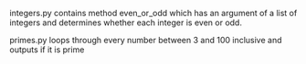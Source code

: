 integers.py contains method even_or_odd which has an argument of a list of integers and determines whether each integer is even or odd. 

primes.py loops through every number between 3 and 100 inclusive and outputs if it is prime